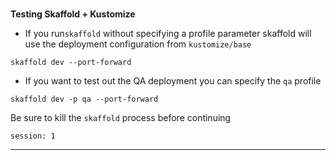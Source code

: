 

### 
**Testing Skaffold + Kustomize**



*   If you run`skaffold` without specifying a profile parameter skaffold will use the deployment configuration from `kustomize/base`


```execute-1
skaffold dev --port-forward

```



*   If you want to test out the QA deployment you can specify the `qa` profile


```execute-1
skaffold dev -p qa --port-forward
```


Be sure to kill the `skaffold` process before continuing

```terminal:interrupt
session: 1
```


---


